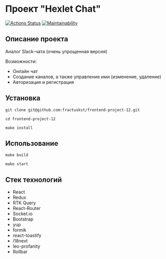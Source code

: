 # Проект "Hexlet Chat"

[![Actions Status](https://github.com/fractuskst/frontend-project-12/actions/workflows/hexlet-check.yml/badge.svg)](https://github.com/fractuskst/frontend-project-12/actions)
[![Maintainability](https://api.codeclimate.com/v1/badges/6ad68afd0dcfb18024db/maintainability)](https://codeclimate.com/github/fractuskst/frontend-project-12/maintainability)

## Описание проекта

Аналог Slack-чата (очень упрощенная версия)

Возможности:

- Онлайн чат
- Создание каналов, а также управление ими (изменение, удаление)
- Авторизация и регистрация

## Установка

```
git clone git@github.com:fractuskst/frontend-project-12.git

cd frontend-project-12

make install
```

## Использование

```
make build

make start
```

## Стек технологий

- React
- Redux
- RTK Query
- React-Router
- Socket.io
- Bootstrap
- yup
- formik
- react-toastify
- i18next
- leo-profanity
- Rollbar
